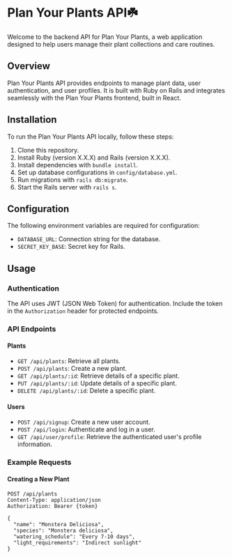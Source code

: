 # Plan Your Plants API☘️

Welcome to the backend API for Plan Your Plants, a web application designed to help users manage their plant collections and care routines.

## Overview

Plan Your Plants API provides endpoints to manage plant data, user authentication, and user profiles. It is built with Ruby on Rails and integrates seamlessly with the Plan Your Plants frontend, built in React.

## Installation

To run the Plan Your Plants API locally, follow these steps:

1. Clone this repository.
2. Install Ruby (version X.X.X) and Rails (version X.X.X).
3. Install dependencies with `bundle install`.
4. Set up database configurations in `config/database.yml`.
5. Run migrations with `rails db:migrate`.
6. Start the Rails server with `rails s`.

## Configuration

The following environment variables are required for configuration:

- `DATABASE_URL`: Connection string for the database.
- `SECRET_KEY_BASE`: Secret key for Rails.

## Usage

### Authentication

The API uses JWT (JSON Web Token) for authentication. Include the token in the `Authorization` header for protected endpoints.

### API Endpoints

#### Plants

- `GET /api/plants`: Retrieve all plants.
- `POST /api/plants`: Create a new plant.
- `GET /api/plants/:id`: Retrieve details of a specific plant.
- `PUT /api/plants/:id`: Update details of a specific plant.
- `DELETE /api/plants/:id`: Delete a specific plant.

#### Users

- `POST /api/signup`: Create a new user account.
- `POST /api/login`: Authenticate and log in a user.
- `GET /api/user/profile`: Retrieve the authenticated user's profile information.

### Example Requests

#### Creating a New Plant

```http
POST /api/plants
Content-Type: application/json
Authorization: Bearer {token}

{
  "name": "Monstera Deliciosa",
  "species": "Monstera deliciosa",
  "watering_schedule": "Every 7-10 days",
  "light_requirements": "Indirect sunlight"
}
